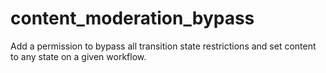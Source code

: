 # content_moderation_bypass
Add a permission to bypass all transition state restrictions and 
set content to any state on a given workflow.
